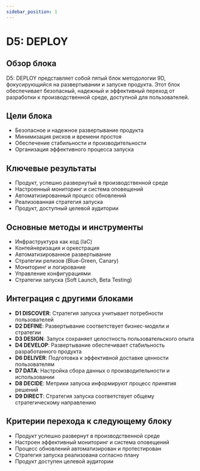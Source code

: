 ```yaml
---
sidebar_position: 1
---
```


# D5: DEPLOY

## Обзор блока

D5: DEPLOY представляет собой пятый блок методологии 9D, фокусирующийся на развертывании и запуске продукта. Этот блок обеспечивает безопасный, надежный и эффективный переход от разработки к производственной среде, доступной для пользователей.

## Цели блока

- Безопасное и надежное развертывание продукта
- Минимизация рисков и времени простоя
- Обеспечение стабильности и производительности
- Организация эффективного процесса запуска

## Ключевые результаты

- Продукт, успешно развернутый в производственной среде
- Настроенный мониторинг и система оповещений
- Автоматизированный процесс обновлений
- Реализованная стратегия запуска
- Продукт, доступный целевой аудитории

## Основные методы и инструменты

- Инфраструктура как код (IaC)
- Контейнеризация и оркестрация
- Автоматизированное развертывание
- Стратегии релизов (Blue-Green, Canary)
- Мониторинг и логирование
- Управление конфигурациями
- Стратегии запуска (Soft Launch, Beta Testing)

## Интеграция с другими блоками

- **D1 DISCOVER**: Стратегия запуска учитывает потребности пользователей
- **D2 DEFINE**: Развертывание соответствует бизнес-модели и стратегии
- **D3 DESIGN**: Запуск сохраняет целостность пользовательского опыта
- **D4 DEVELOP**: Развертывание обеспечивает стабильность разработанного продукта
- **D6 DELIVER**: Подготовка к эффективной доставке ценности пользователям
- **D7 DATA**: Настройка сбора данных о производительности и использовании
- **D8 DECIDE**: Метрики запуска информируют процесс принятия решений
- **D9 DIRECT**: Стратегия запуска соответствует общему стратегическому направлению

## Критерии перехода к следующему блоку

- Продукт успешно развернут в производственной среде
- Настроен эффективный мониторинг и система оповещений
- Процесс обновлений автоматизирован и протестирован
- Стратегия запуска реализована согласно плану
- Продукт доступен целевой аудитории